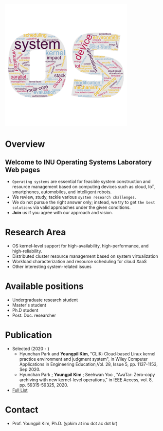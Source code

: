 <img src="assets/images/oslab_wordcloud.jpg" alt="OSLab" width="400"/>

# Overview
## Welcome to INU Operating Systems Laboratory Web pages

- `Operating systems` are essential for feasible system construction and resource management based on computing devices such as cloud, IoT, smartphones, automobiles, and intelligent robots.
- We review, study, tackle various `system research challenges`.
- We do not pursue the right answer only; instead, we try to get `the best solutions` via valid approaches under the given conditions.
- **Join** us if you agree with our approach and vision.

# Research Area

- OS kernel-level support for high-availability, high-performance, and high-reliability.
- Distributed cluster resource management based on system virtualization
- Workload characterization and resource scheduling for cloud XaaS
- Other interesting system-related issues

# Available positions

- Undergraduate research student
- Master's student
- Ph.D student
- Post. Doc. researcher

# Publication

- Selected (2020 - )
  - Hyunchan Park and **Youngpil Kim**, "CLIK: Cloud‐based Linux kernel practice environment and judgment system", in Wiley Computer Applications in Engineering Education,Vol. 28, Issue 5, pp. 1137-1153, Sep 2020.
  - Hyunchan Park ; **Youngpil Kim** ; Seehwan Yoo , "AvaTar: Zero-copy archiving with new kernel-level operations," in IEEE Access, vol. 8, pp. 59315-59325, 2020.   
- [Full List](https://scholar.google.co.kr/citations?user=mLzIIj0AAAAJ&hl=ko)

# Contact

- Prof. Youngpil Kim, Ph.D. (ypkim at inu dot ac dot kr)
